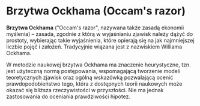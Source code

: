 # Brzytwa Ockhama (Occam's razor)

**Brzytwa Ockhama** ("Occam's razor", nazywana także zasadą ekonomii myślenia) – zasada, zgodnie z którą w wyjaśnianiu
zjawisk należy dążyć
do prostoty, wybierając takie wyjaśnienia, które opierają się na jak najmniejszej liczbie pojęć i założeń. Tradycyjnie
wiązana jest z nazwiskiem Williama Ockhama.

W metodzie naukowej brzytwa Ockhama ma znaczenie heurystyczne, tzn. jest użyteczną normą postępowania, wspomagającą
tworzenie modeli teoretycznych zjawisk oraz ogólną wskazówką pozwalającą ocenić prawdopodobieństwo tego, która z
dostępnych teorii naukowych może okazać się bliższa rzeczywistości w przyszłości. Nie ma jednak zastosowania do
oceniania prawdziwości hipotez. 